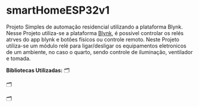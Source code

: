 # smartHomeESP32v1
Projeto Simples de automação residencial utilizando a plataforma Blynk. 
Nesse Projeto utiliza-se a plataforma [Blynk](https://blynk.io/), é possivel controlar  os relés atrves do app blynk e  botões físicos ou controle remoto.
Neste Projeto utiliza-se um módulo relé para ligar/desligar os equipamentos eletronicos de um ambiente, no caso o quarto, sendo controle de iluminação, ventilador e tomada.

**Bibliotecas Utilizadas:**
🗂️

🗂️

🗂️
